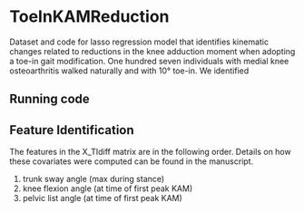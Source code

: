 # ToeInKAMReduction
Dataset and code for lasso regression model that identifies kinematic changes related to reductions in the knee adduction moment when adopting a toe-in gait modification. One hundred seven individuals with medial knee osteoarthritis walked naturally and with 10° toe-in. We identified 

## Running code


## Feature Identification
The features in the X_TIdiff matrix are in the following order. Details on how these covariates were computed can be found in the manuscript.
1) trunk sway angle (max during stance)
2) knee flexion angle (at time of first peak KAM)
3) pelvic list angle (at time of first peak KAM)

